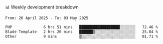 📊 Weekly development breakdown
<!--START_SECTION:waka-->

```txt
From: 26 April 2025 - To: 03 May 2025

PHP              6 hrs 51 mins   ██████████████████░░░░░░░   72.46 %
Blade Template   2 hrs 26 mins   ██████▒░░░░░░░░░░░░░░░░░░   25.84 %
Other            9 mins          ▒░░░░░░░░░░░░░░░░░░░░░░░░   01.71 %
```

<!--END_SECTION:waka-->
